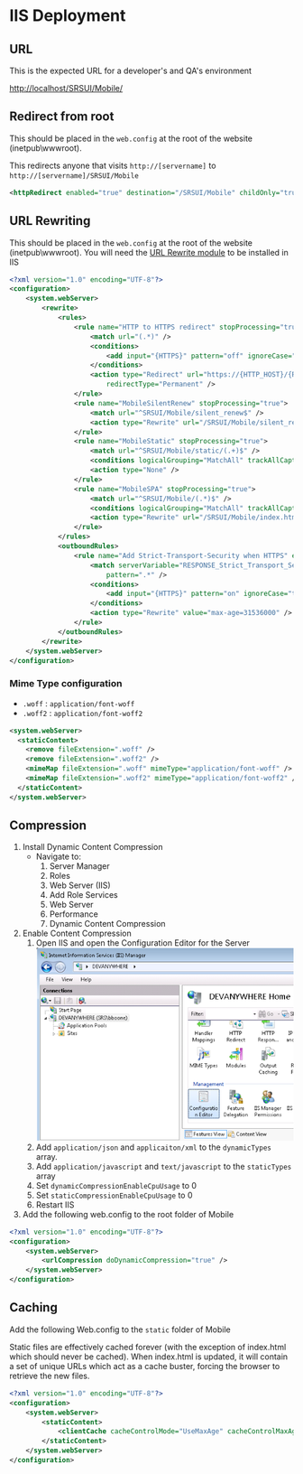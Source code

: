 # IIS Deployment

## URL

This is the expected URL for a developer's and QA's environment

[http://localhost/SRSUI/Mobile/](http://localhost/SRSUI/Mobile/)

## Redirect from root

This should be placed in the `web.config` at the root of the website (inetpub\wwwroot).

This redirects anyone that visits `http://[servername]` to `http://[servername]/SRSUI/Mobile`

```xml
<httpRedirect enabled="true" destination="/SRSUI/Mobile" childOnly="true" />
```

## URL Rewriting

This should be placed in the `web.config` at the root of the website (inetpub\wwwroot).
You will need the [URL Rewrite module](http://www.iis.net/downloads/microsoft/url-rewrite) to be installed in IIS

```xml
<?xml version="1.0" encoding="UTF-8"?>
<configuration>
    <system.webServer>
        <rewrite>
			<rules>
				<rule name="HTTP to HTTPS redirect" stopProcessing="true">
                    <match url="(.*)" />
                    <conditions>
                        <add input="{HTTPS}" pattern="off" ignoreCase="true" />
                    </conditions>
                    <action type="Redirect" url="https://{HTTP_HOST}/{R:1}"
                        redirectType="Permanent" />
                </rule>
                <rule name="MobileSilentRenew" stopProcessing="true">
                    <match url="^SRSUI/Mobile/silent_renew$" />
                    <action type="Rewrite" url="/SRSUI/Mobile/silent_renew.html" />
                </rule>
                <rule name="MobileStatic" stopProcessing="true">
                    <match url="^SRSUI/Mobile/static/(.+)$" />
                    <conditions logicalGrouping="MatchAll" trackAllCaptures="false" />
                    <action type="None" />
                </rule>
                <rule name="MobileSPA" stopProcessing="true">
                    <match url="^SRSUI/Mobile/(.*)$" />
                    <conditions logicalGrouping="MatchAll" trackAllCaptures="false" />
                    <action type="Rewrite" url="/SRSUI/Mobile/index.html" />
                </rule>
            </rules>
			<outboundRules>
                <rule name="Add Strict-Transport-Security when HTTPS" enabled="true">
                    <match serverVariable="RESPONSE_Strict_Transport_Security"
                        pattern=".*" />
                    <conditions>
                        <add input="{HTTPS}" pattern="on" ignoreCase="true" />
                    </conditions>
                    <action type="Rewrite" value="max-age=31536000" />
                </rule>
            </outboundRules>
        </rewrite>
    </system.webServer>
</configuration>
```

### Mime Type configuration

- `.woff` : `application/font-woff`
- `.woff2` : `application/font-woff2`

```xml
<system.webServer>
  <staticContent>
    <remove fileExtension=".woff" />
    <remove fileExtension=".woff2" />
    <mimeMap fileExtension=".woff" mimeType="application/font-woff" />
    <mimeMap fileExtension=".woff2" mimeType="application/font-woff2" />
  </staticContent>
</system.webServer>
```

## Compression

1. Install Dynamic Content Compression
    - Navigate to:
      1. Server Manager
      1. Roles
      1. Web Server (IIS)
      1. Add Role Services
      1. Web Server
      1. Performance
      1. Dynamic Content Compression
1. Enable Content Compression
    1. Open IIS and open the Configuration Editor for the Server
    ![Step1](./DynamicConfig1.png)
    1. Add `application/json` and `applicaiton/xml` to the `dynamicTypes` array.
    1. Add `application/javascript` and `text/javascript` to the `staticTypes` array
    1. Set `dynamicCompressionEnableCpuUsage` to 0
    1. Set `staticCompressionEnableCpuUsage` to 0
    1. Restart IIS
1. Add the following web.config to the root folder of Mobile
```xml
<?xml version="1.0" encoding="UTF-8"?>
<configuration>
    <system.webServer>
        <urlCompression doDynamicCompression="true" />
    </system.webServer>
</configuration>
```

## Caching

Add the following Web.config to the `static` folder of Mobile

Static files are effectively cached forever (with the exception of index.html which should never be cached).
When index.html is updated, it will contain a set of unique URLs which act as a cache buster,
forcing the browser to retrieve the new files.



```xml
<?xml version="1.0" encoding="UTF-8"?>
<configuration>
    <system.webServer>
        <staticContent>
            <clientCache cacheControlMode="UseMaxAge" cacheControlMaxAge="30.00:00:00" />
        </staticContent>
    </system.webServer>
</configuration>
```